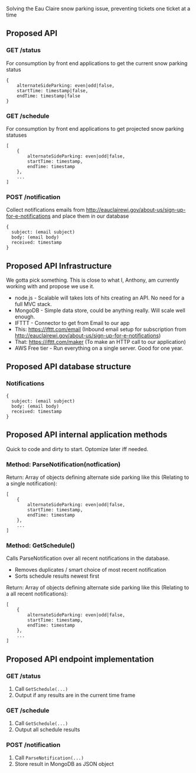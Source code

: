 Solving the Eau Claire snow parking issue, preventing tickets one ticket at a time

## Proposed API

### GET /status

For consumption by front end applications to get the current snow parking status

```
{
	alternateSideParking: even|odd|false,
	startTime: timestamp|false,
	endTime: timestamp|false
}
```

### GET /schedule

For consumption by front end applications to get projected snow parking statuses

```
[
	{
		alternateSideParking: even|odd|false,
		startTime: timestamp,
		endTime: timestamp
	},
	...
]
```

### POST /notification

Collect notifications emails from http://eauclairewi.gov/about-us/sign-up-for-e-notifications and place them in our database

```
{
  subject: (email subject)
  body: (email body)
  received: timestamp
}
```

## Proposed API Infrastructure

We gotta pick something.  This is close to what I, Anthony, am currently working with and propose we use it.

* node.js - Scalable will takes lots of hits creating an API. No need for a full MVC stack.
* MongoDB - Simple data store, could be anything really.  Will scale well enough.
* IFTTT - Connector to get from Email to our app
 * This: https://ifttt.com/email (Inbound email setup for subscription from http://eauclairewi.gov/about-us/sign-up-for-e-notifications)
 * That: https://ifttt.com/maker (To make an HTTP call to our application)
* AWS Free tier - Run everything on a single server.  Good for one year.
 
## Proposed API database structure

### Notifications
```
{
  subject: (email subject)
  body: (email body)
  received: timestamp
}
```

## Proposed API internal application methods

Quick to code and dirty to start.  Optomize later iff needed.

### Method: ParseNotification(notfication)

Return: Array of objects defining alternate side parking like this (Relating to a single notification):
```
[
	{
		alternateSideParking: even|odd|false,
		startTime: timestamp,
		endTime: timestamp
	},
	...
]
```

### Method: GetSchedule()

Calls ParseNotification over all recent notifications in the database.

* Removes duplicates / smart choice of most recent notification
* Sorts schedule results newest first

Return: Array of objects defining alternate side parking like this (Relating to a all recent notifications):
```
[
	{
		alternateSideParking: even|odd|false,
		startTime: timestamp,
		endTime: timestamp
	},
	...
]
```

## Proposed API endpoint implementation

### GET /status

1. Call ```GetSchedule(...)``` 
2. Output if any results are in the current time frame

### GET /schedule

1. Call ```GetSchedule(...)``` 
2. Output all schedule results

### POST /notification

1. Call ```ParseNotification(...)``` 
2. Store result in MongoDB as JSON object

